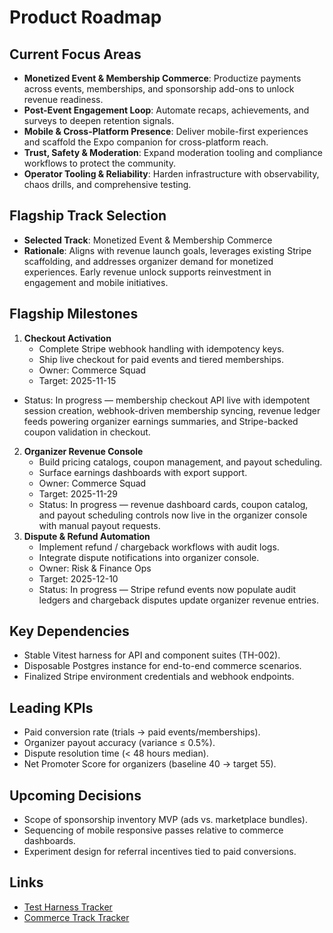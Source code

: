# Product Roadmap

## Current Focus Areas
- **Monetized Event & Membership Commerce**: Productize payments across events, memberships, and sponsorship add-ons to unlock revenue readiness.
- **Post-Event Engagement Loop**: Automate recaps, achievements, and surveys to deepen retention signals.
- **Mobile & Cross-Platform Presence**: Deliver mobile-first experiences and scaffold the Expo companion for cross-platform reach.
- **Trust, Safety & Moderation**: Expand moderation tooling and compliance workflows to protect the community.
- **Operator Tooling & Reliability**: Harden infrastructure with observability, chaos drills, and comprehensive testing.

## Flagship Track Selection
- **Selected Track**: Monetized Event & Membership Commerce
- **Rationale**: Aligns with revenue launch goals, leverages existing Stripe scaffolding, and addresses organizer demand for monetized experiences. Early revenue unlock supports reinvestment in engagement and mobile initiatives.

## Flagship Milestones
1. **Checkout Activation**
   - Complete Stripe webhook handling with idempotency keys.
   - Ship live checkout for paid events and tiered memberships.
   - Owner: Commerce Squad
   - Target: 2025-11-15
  - Status: In progress — membership checkout API live with idempotent session creation, webhook-driven membership syncing, revenue ledger feeds powering organizer earnings summaries, and Stripe-backed coupon validation in checkout.
2. **Organizer Revenue Console**
   - Build pricing catalogs, coupon management, and payout scheduling.
   - Surface earnings dashboards with export support.
   - Owner: Commerce Squad
   - Target: 2025-11-29
   - Status: In progress — revenue dashboard cards, coupon catalog, and payout scheduling controls now live in the organizer console with manual payout requests.
3. **Dispute & Refund Automation**
   - Implement refund / chargeback workflows with audit logs.
   - Integrate dispute notifications into organizer console.
   - Owner: Risk & Finance Ops
   - Target: 2025-12-10
   - Status: In progress — Stripe refund events now populate audit ledgers and chargeback disputes update organizer revenue entries.

## Key Dependencies
- Stable Vitest harness for API and component suites (TH-002).
- Disposable Postgres instance for end-to-end commerce scenarios.
- Finalized Stripe environment credentials and webhook endpoints.

## Leading KPIs
- Paid conversion rate (trials → paid events/memberships).
- Organizer payout accuracy (variance ≤ 0.5%).
- Dispute resolution time (< 48 hours median).
- Net Promoter Score for organizers (baseline 40 → target 55).

## Upcoming Decisions
- Scope of sponsorship inventory MVP (ads vs. marketplace bundles).
- Sequencing of mobile responsive passes relative to commerce dashboards.
- Experiment design for referral incentives tied to paid conversions.

## Links
- [Test Harness Tracker](./Problem_Tracker_TestHarness.md)
- [Commerce Track Tracker](./Problem_Tracker_Commerce.md)
